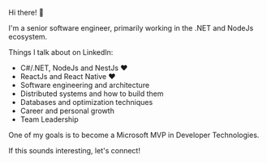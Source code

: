 Hi there! 👋

I'm a senior software engineer, primarily working in the .NET and NodeJs ecosystem.

Things I talk about on LinkedIn:
- C#/.NET, NodeJs and NestJs ❤
- ReactJs and React Native ❤
- Software engineering and architecture 
- Distributed systems and how to build them
- Databases and optimization techniques
- Career and personal growth
- Team Leadership

One of my goals is to become a Microsoft MVP in Developer Technologies.

If this sounds interesting, let's connect!
